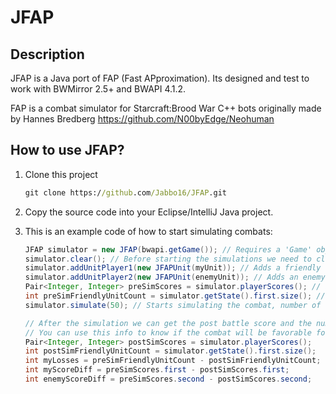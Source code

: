 # JFAP

## Description

JFAP is a Java port of FAP (Fast APproximation).
Its designed and test to work with BWMirror 2.5+ and BWAPI 4.1.2.

FAP is a combat simulator for Starcraft:Brood War C++ bots originally made by Hannes Bredberg <https://github.com/N00byEdge/Neohuman>

## How to use JFAP?

1. Clone this project

    ```cmd
    git clone https://github.com/Jabbo16/JFAP.git
    ```

2. Copy the source code into your Eclipse/IntelliJ Java project.

3. This is an example code of how to start simulating combats:

    ```java
    JFAP simulator = new JFAP(bwapi.getGame()); // Requires a 'Game' object to be passed by parameter
    simulator.clear(); // Before starting the simulations we need to clear the simulator
    simulator.addUnitPlayer1(new JFAPUnit(myUnit)); // Adds a friendly unit to the simulator
    simulator.addUnitPlayer2(new JFAPUnit(enemyUnit)); // Adds an enemy unit to the simulator
    Pair<Integer, Integer> preSimScores = simulator.playerScores(); // We can get each player scores before the simulation starts
    int preSimFriendlyUnitCount = simulator.getState().first.size(); // Friendly unit count introduced to JFAP before the simulation starts
    simulator.simulate(50); // Starts simulating the combat, number of frames to simulate is passed by parameters, default is 96 frames

    // After the simulation we can get the post battle score and the number of units that died for each player
    // You can use this info to know if the combat will be favorable for you or not
    Pair<Integer, Integer> postSimScores = simulator.playerScores();
    int postSimFriendlyUnitCount = simulator.getState().first.size();
    int myLosses = preSimFriendlyUnitCount - postSimFriendlyUnitCount;
    int myScoreDiff = preSimScores.first - postSimScores.first;
    int enemyScoreDiff = preSimScores.second - postSimScores.second;
    ```
